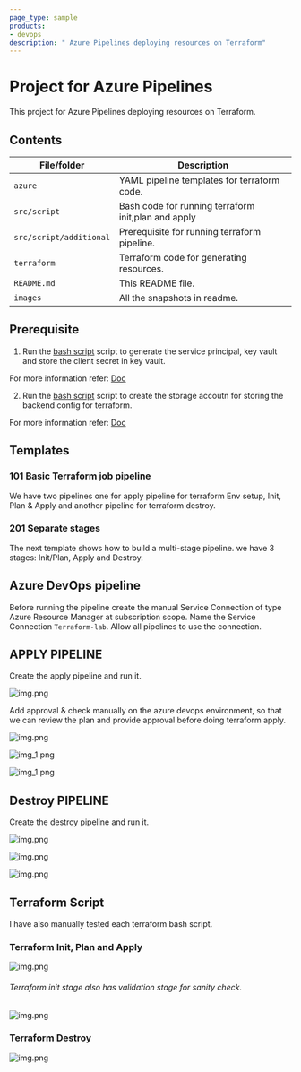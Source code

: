 ```yaml
---
page_type: sample
products:
- devops
description: " Azure Pipelines deploying resources on Terraform"
---
```

#  Project for Azure Pipelines

This project for Azure Pipelines deploying resources on Terraform.


## Contents

| File/folder             | Description                                         |
|-------------------------|-----------------------------------------------------|
| `azure`                 | YAML pipeline templates for terraform code.         |
| `src/script`            | Bash code for running terraform init,plan and apply |
| `src/script/additional` | Prerequisite for running terraform pipeline.        |
| `terraform`             | Terraform code for generating resources.            |
| `README.md`             | This README file.                                   |
| `images`                | All the snapshots in readme.                        |


## Prerequisite

1. Run the [bash script](https://github.com/akshaykalra92/TerraformAzurePipeline/blob/main/src/script/additional_script/azure-create-service-principal.sh) script to generate the service principal, key vault and store the client secret in key vault.

For more information refer: [Doc](https://github.com/akshaykalra92/TerraformAzurePipeline/blob/main/src/script/additional_script/service-principal.md)

2. Run the [bash script](https://raw.githubusercontent.com/akshaykalra92/TerraformAzurePipeline/main/src/script/additional_script/azure-create-storage-account.sh) script to create the storage accoutn for storing the backend config for terraform.
   
For more information refer: [Doc](https://github.com/akshaykalra92/TerraformAzurePipeline/blob/main/src/script/additional_script/storage-account.md)

## Templates

### 101 Basic Terraform job pipeline

We have two pipelines one for apply pipeline for terraform Env setup, Init, Plan & Apply and another pipeline for terraform destroy.

### 201 Separate stages

The next template shows how to build a multi-stage pipeline. we have 3 stages: Init/Plan, Apply and Destroy.

## Azure DevOps pipeline

Before running the pipeline create the manual Service Connection of type Azure Resource Manager at subscription scope. Name the Service Connection `Terraform-lab`. Allow all pipelines to use the connection.


## APPLY PIPELINE

Create the apply pipeline and run it.

![img.png](images/Build_pipeline.png)

Add approval & check manually on the azure devops environment, so that we can review the plan and provide approval before doing terraform apply.

![img.png](images/approval.png)

![img_1.png](images/build_successful.png)

![img_1.png](images/terraform_apply.png)



## Destroy PIPELINE
Create the destroy pipeline and run it.

![img.png](images/destroy-pipeline.png)

![img.png](images/approval.png)

![img.png](images/Piepline_destroy.png)



## Terraform Script

I have also manually tested each terraform bash script.

### Terraform Init, Plan and Apply
![img.png](images/build.png)

###### Terraform init stage also has validation stage for sanity check.

![img.png](images/validation.png)

### Terraform Destroy
![img.png](images/destroy.png)



